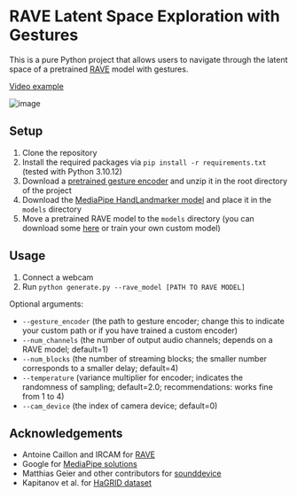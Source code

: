 # RAVE Latent Space Exploration with Gestures

This is a pure Python project that allows users to navigate through the latent space of a pretrained [RAVE](https://github.com/acids-ircam/RAVE) model with gestures.

[Video example](https://youtu.be/nLMbJtdmUw4)

![image](https://github.com/realfolkcode/rave-latent-gestures/assets/64730991/72f6bcb5-a676-443f-b248-d57febe0a81e)

## Setup
1) Clone the repository
2) Install the required packages via `pip install -r requirements.txt` (tested with Python 3.10.12)
3) Download a [pretrained gesture encoder](https://github.com/realfolkcode/rave-latent-gestures/releases/download/v1.0.0/models-data.zip) and unzip it in the root directory of the project
4) Download the [MediaPipe HandLandmarker model](https://storage.googleapis.com/mediapipe-models/hand_landmarker/hand_landmarker/float16/latest/hand_landmarker.task) and place it in the `models` directory
5) Move a pretrained RAVE model to the `models` directory (you can download some [here](https://acids-ircam.github.io/rave_models_download) or train your own custom model)

## Usage
1) Connect a webcam
2) Run `python generate.py --rave_model [PATH TO RAVE MODEL]`

Optional arguments:
- `--gesture_encoder` (the path to gesture encoder; change this to indicate your custom path or if you have trained a custom encoder)
- `--num_channels` (the number of output audio channels; depends on a RAVE model; default=1)
- `--num_blocks` (the number of streaming blocks; the smaller number corresponds to a smaller delay; default=4)
- `--temperature` (variance multiplier for encoder; indicates the randomness of sampling; default=2.0; recommendations: works fine from 1 to 4)
- `--cam_device` (the index of camera device; default=0)

## Acknowledgements
- Antoine Caillon and IRCAM for [RAVE](https://github.com/acids-ircam/RAVE)
- Google for [MediaPipe solutions](https://developers.google.com/mediapipe)
- Matthias Geier and other contributors for [sounddevice](https://github.com/spatialaudio/python-sounddevice/)
- Kapitanov et al. for [HaGRID dataset](https://github.com/hukenovs/hagrid)
